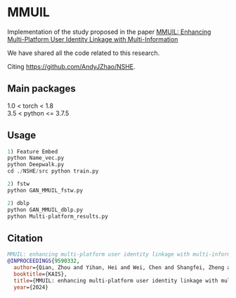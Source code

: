 # MMUIL 
Implementation of the study proposed in the paper <a href="pass">MMUIL: Enhancing Multi-Platform User Identity Linkage with Multi-Information</a>

We have shared all the code related to this research. 

Citing https://github.com/AndyJZhao/NSHE.  

## Main packages
1.0 < torch < 1.8  
3.5 < python <= 3.7.5  

## Usage

```python
1) Feature Embed
python Name_vec.py
python Deepwalk.py
cd ./NSHE/src python train.py

2) fstw
python GAN_MMUIL_fstw.py

2) dblp
python GAN_MMUIL_dblp.py
python Multi-platform_results.py
```

## Citation
```bibtex
MMUIL: enhancing multi-platform user identity linkage with multi-information
@INPROCEEDINGS{9590332,
  author={Qian, Zhou and Yihan, Hei and Wei, Chen and Shangfei, Zheng and Lei, Zhao},
  booktitle={KAIS}, 
  title={MMUIL: enhancing multi-platform user identity linkage with multi-information}, 
  year={2024}
```


